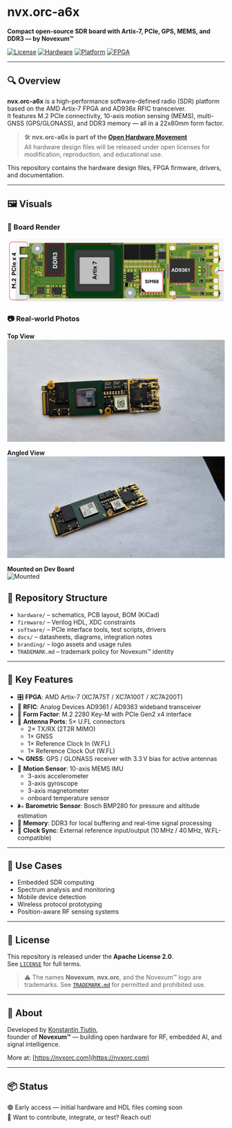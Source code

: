 # nvx.orc-a6x

**Compact open-source SDR board with Artix-7, PCIe, GPS, MEMS, and DDR3 — by Novexum™**

[![License](https://img.shields.io/badge/license-Apache--2.0-blue.svg)](./LICENSE)
[![Hardware](https://img.shields.io/badge/hardware-open--source-brightgreen.svg)](https://www.oshwa.org/definition/)
[![Platform](https://img.shields.io/badge/platform-M.2%20PCIe%20SDR-critical.svg)]()
[![FPGA](https://img.shields.io/badge/FPGA-Artix--7-informational.svg)]()

---


## 🔍 Overview

**nvx.orc-a6x** is a high-performance software-defined radio (SDR) platform based on the AMD Artix-7 FPGA and AD936x RFIC transceiver.  
It features M.2 PCIe connectivity, 10-axis motion sensing (MEMS), multi-GNSS (GPS/GLONASS), and DDR3 memory — all in a 22x80mm form factor.

> 🛠️ **nvx.orc-a6x is part of the [Open Hardware Movement](https://www.oshwa.org/definition/)**  
> All hardware design files will be released under open licenses for modification, reproduction, and educational use.

This repository contains the hardware design files, FPGA firmware, drivers, and documentation.

---

## 🖼️ Visuals

### 📐 Board Render
![NVX.ORC-A6X Render](./docs/img/nvx-orc-a6x-render-top.png)

### 📷 Real-world Photos

**Top View**  
![Top View](./docs/img/nvx-orc-a6x-photo-front.jpg)

**Angled View**  
![Angled View](./docs/img/nvx-orc-a6x-photo-angle.jpg)

**Mounted on Dev Board**  
![Mounted](./docs/img/nvx-orc-a6x-on-carrier.jpg)

## 📂 Repository Structure

- `hardware/` – schematics, PCB layout, BOM (KiCad)
- `firmware/` – Verilog HDL, XDC constraints
- `software/` – PCIe interface tools, test scripts, drivers
- `docs/` – datasheets, diagrams, integration notes
- `branding/` – logo assets and usage rules
- `TRADEMARK.md` – trademark policy for Novexum™ identity

---

## 🔧 Key Features

- 🎛️ **FPGA**: AMD Artix-7 (XC7A75T / XC7A100T / XC7A200T)  
- 📶 **RFIC**: Analog Devices AD9361 / AD9363 wideband transceiver  
- 🧩 **Form Factor**: M.2 2280 Key-M with PCIe Gen2 x4 interface  
- 📡 **Antenna Ports**: 5× U.FL connectors  
  - 2× TX/RX (2T2R MIMO)  
  - 1× GNSS  
  - 1× Reference Clock In (W.FL)  
  - 1× Reference Clock Out (W.FL)  
- 🛰️ **GNSS**: GPS / GLONASS receiver with 3.3 V bias for active antennas  
- 🧭 **Motion Sensor**: 10-axis MEMS IMU  
  - 3-axis accelerometer  
  - 3-axis gyroscope  
  - 3-axis magnetometer  
  - onboard temperature sensor  
- 🌬️ **Barometric Sensor**: Bosch BMP280 for pressure and altitude estimation  
- 🧠 **Memory**: DDR3 for local buffering and real-time signal processing  
- 🔌 **Clock Sync**: External reference input/output (10 MHz / 40 MHz, W.FL-compatible)

---

## 🚀 Use Cases

- Embedded SDR computing
- Spectrum analysis and monitoring
- Mobile device detection
- Wireless protocol prototyping
- Position-aware RF sensing systems

---

## 📜 License

This repository is released under the **Apache License 2.0**.  
See [`LICENSE`](./LICENSE) for full terms.

> ⚠️ The names **Novexum**, **nvx.orc**, and the Novexum™ logo are trademarks. See [`TRADEMARK.md`](./TRADEMARK.md) for permitted and prohibited use.

---

## 👤 About

Developed by [Konstantin Tiutin](https://www.linkedin.com/in/konstantin-tyutin/),  
founder of **Novexum™** — building open hardware for RF, embedded AI, and signal intelligence.

More at: [https://nvxorc.com](https://nvxorc.com)

---

## 📦 Status

🟢 Early access — initial hardware and HDL files coming soon  
📢 Want to contribute, integrate, or test? Reach out!
